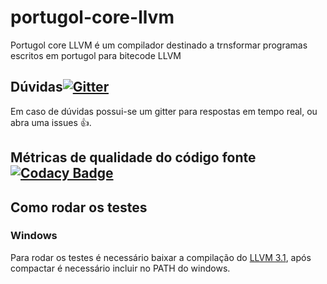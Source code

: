 # portugol-core-llvm

Portugol core LLVM é um compilador destinado a trnsformar programas escritos em portugol para bitecode LLVM

## Dúvidas[![Gitter](https://badges.gitter.im/UNIVALI-LITE/Portugol-Studio.svg)](https://gitter.im/Portugol-LLVM/Lobby?source=orgpage)
Em caso de dúvidas possui-se um gitter para respostas em tempo real, ou abra uma issues :+1:.

## Métricas de qualidade do código fonte [![Codacy Badge](https://api.codacy.com/project/badge/Grade/1c7124bc1e644899b41fd8e4c8d503e6)](https://www.codacy.com/app/bernardo-bruning/portugol-core-llvm?utm_source=github.com&amp;utm_medium=referral&amp;utm_content=bernardo-bruning/portugol-core-llvm&amp;utm_campaign=Badge_Grade)

## Como rodar os testes

### Windows
Para rodar os testes é necessário baixar a compilação do [LLVM 3.1](https://github.com/bernardo-bruning/portugol-core-llvm/releases/tag/llvm3.1), após compactar é necessário incluir no PATH do windows.

